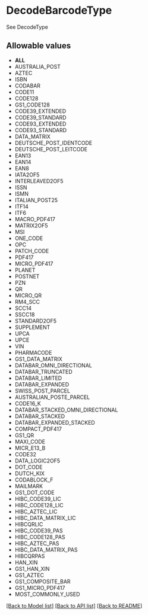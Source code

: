 # DecodeBarcodeType

See DecodeType
## Allowable values

* **ALL**
* AUSTRALIA_POST
* AZTEC
* ISBN
* CODABAR
* CODE11
* CODE128
* GS1_CODE128
* CODE39_EXTENDED
* CODE39_STANDARD
* CODE93_EXTENDED
* CODE93_STANDARD
* DATA_MATRIX
* DEUTSCHE_POST_IDENTCODE
* DEUTSCHE_POST_LEITCODE
* EAN13
* EAN14
* EAN8
* IATA2OF5
* INTERLEAVED2OF5
* ISSN
* ISMN
* ITALIAN_POST25
* ITF14
* ITF6
* MACRO_PDF417
* MATRIX2OF5
* MSI
* ONE_CODE
* OPC
* PATCH_CODE
* PDF417
* MICRO_PDF417
* PLANET
* POSTNET
* PZN
* QR
* MICRO_QR
* RM4_SCC
* SCC14
* SSCC18
* STANDARD2OF5
* SUPPLEMENT
* UPCA
* UPCE
* VIN
* PHARMACODE
* GS1_DATA_MATRIX
* DATABAR_OMNI_DIRECTIONAL
* DATABAR_TRUNCATED
* DATABAR_LIMITED
* DATABAR_EXPANDED
* SWISS_POST_PARCEL
* AUSTRALIAN_POSTE_PARCEL
* CODE16_K
* DATABAR_STACKED_OMNI_DIRECTIONAL
* DATABAR_STACKED
* DATABAR_EXPANDED_STACKED
* COMPACT_PDF417
* GS1_QR
* MAXI_CODE
* MICR_E13_B
* CODE32
* DATA_LOGIC2OF5
* DOT_CODE
* DUTCH_KIX
* CODABLOCK_F
* MAILMARK
* GS1_DOT_CODE
* HIBC_CODE39_LIC
* HIBC_CODE128_LIC
* HIBC_AZTEC_LIC
* HIBC_DATA_MATRIX_LIC
* HIBCQRLIC
* HIBC_CODE39_PAS
* HIBC_CODE128_PAS
* HIBC_AZTEC_PAS
* HIBC_DATA_MATRIX_PAS
* HIBCQRPAS
* HAN_XIN
* GS1_HAN_XIN
* GS1_AZTEC
* GS1_COMPOSITE_BAR
* GS1_MICRO_PDF417
* MOST_COMMONLY_USED

[[Back to Model list]](../../README.md#documentation-for-models) [[Back to API list]](../../README.md#documentation-for-api-endpoints) [[Back to README]](../../README.md)


